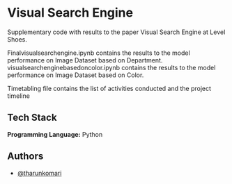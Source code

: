 
# Visual Search Engine

Supplementary code with results to the paper Visual Search Engine at Level Shoes.

Finalvisualsearchengine.ipynb contains the results to the model performance on Image Dataset based on Department.
visualsearchenginebasedoncolor.ipynb contains the results to the model performance on Image Dataset based on Color.

Timetabling file contains the list of activities conducted and the project timeline

## Tech Stack

**Programming Language:** Python




## Authors

- [@tharunkomari](https://www.github.com/tharunkomari)

